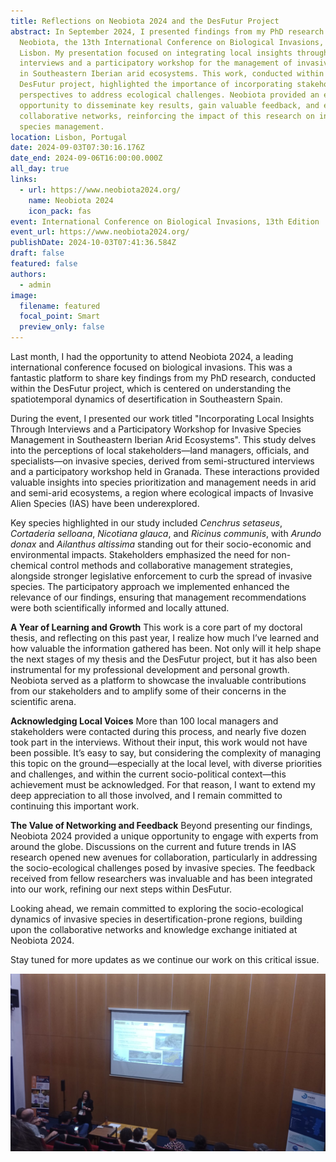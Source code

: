 ```yaml
---
title: Reflections on Neobiota 2024 and the DesFutur Project
abstract: In September 2024, I presented findings from my PhD research at
  Neobiota, the 13th International Conference on Biological Invasions, held in
  Lisbon. My presentation focused on integrating local insights through
  interviews and a participatory workshop for the management of invasive species
  in Southeastern Iberian arid ecosystems. This work, conducted within the
  DesFutur project, highlighted the importance of incorporating stakeholder
  perspectives to address ecological challenges. Neobiota provided an excellent
  opportunity to disseminate key results, gain valuable feedback, and expand
  collaborative networks, reinforcing the impact of this research on invasive
  species management.
location: Lisbon, Portugal
date: 2024-09-03T07:30:16.176Z
date_end: 2024-09-06T16:00:00.000Z
all_day: true
links:
  - url: https://www.neobiota2024.org/
    name: Neobiota 2024
    icon_pack: fas
event: International Conference on Biological Invasions, 13th Edition
event_url: https://www.neobiota2024.org/
publishDate: 2024-10-03T07:41:36.584Z
draft: false
featured: false
authors:
  - admin
image:
  filename: featured
  focal_point: Smart
  preview_only: false
---
```

Last month, I had the opportunity to attend Neobiota 2024, a leading international conference focused on biological invasions. This was a fantastic platform to share key findings from my PhD research, conducted within the DesFutur project, which is centered on understanding the spatiotemporal dynamics of desertification in Southeastern Spain.

During the event, I presented our work titled "Incorporating Local Insights Through Interviews and a Participatory Workshop for Invasive Species Management in Southeastern Iberian Arid Ecosystems". This study delves into the perceptions of local stakeholders—land managers, officials, and specialists—on invasive species, derived from semi-structured interviews and a participatory workshop held in Granada. These interactions provided valuable insights into species prioritization and management needs in arid and semi-arid ecosystems, a region where ecological impacts of Invasive Alien Species (IAS) have been underexplored.

Key species highlighted in our study included *Cenchrus setaseus*, *Cortaderia selloana*, *Nicotiana glauca*, and *Ricinus communis*, with *Arundo donax* and *Ailanthus altissima* standing out for their socio-economic and environmental impacts. Stakeholders emphasized the need for non-chemical control methods and collaborative management strategies, alongside stronger legislative enforcement to curb the spread of invasive species. The participatory approach we implemented enhanced the relevance of our findings, ensuring that management recommendations were both scientifically informed and locally attuned.

**A Year of Learning and Growth**
This work is a core part of my doctoral thesis, and reflecting on this past year, I realize how much I’ve learned and how valuable the information gathered has been. Not only will it help shape the next stages of my thesis and the DesFutur project, but it has also been instrumental for my professional development and personal growth. Neobiota served as a platform to showcase the invaluable contributions from our stakeholders and to amplify some of their concerns in the scientific arena.

**Acknowledging Local Voices**
More than 100 local managers and stakeholders were contacted during this process, and nearly five dozen took part in the interviews. Without their input, this work would not have been possible. It’s easy to say, but considering the complexity of managing this topic on the ground—especially at the local level, with diverse priorities and challenges, and within the current socio-political context—this achievement must be acknowledged. For that reason, I want to extend my deep appreciation to all those involved, and I remain committed to continuing this important work.

**The Value of Networking and Feedback**
Beyond presenting our findings, Neobiota 2024 provided a unique opportunity to engage with experts from around the globe. Discussions on the current and future trends in IAS research opened new avenues for collaboration, particularly in addressing the socio-ecological challenges posed by invasive species. The feedback received from fellow researchers was invaluable and has been integrated into our work, refining our next steps within DesFutur.

Looking ahead, we remain committed to exploring the socio-ecological dynamics of invasive species in desertification-prone regions, building upon the collaborative networks and knowledge exchange initiated at Neobiota 2024.

Stay tuned for more updates as we continue our work on this critical issue.



![](img-20240909-wa0001.jpg)